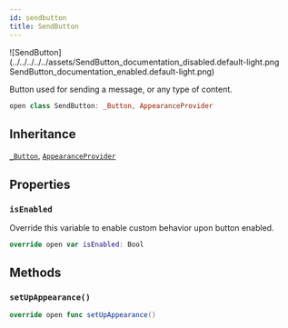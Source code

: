```yaml
---
id: sendbutton 
title: SendButton
--- 
```

![SendButton](../../../../../assets/SendButton_documentation_disabled.default-light.png
SendButton_documentation_enabled.default-light.png)

Button used for sending a message, or any type of content.

``` swift
open class SendButton: _Button, AppearanceProvider 
```

## Inheritance

[`_Button`](../_Button), [`AppearanceProvider`](../../Utils/AppearanceProvider)

## Properties

### `isEnabled`

Override this variable to enable custom behavior upon button enabled.

``` swift
override open var isEnabled: Bool 
```

## Methods

### `setUpAppearance()`

``` swift
override open func setUpAppearance() 
```
